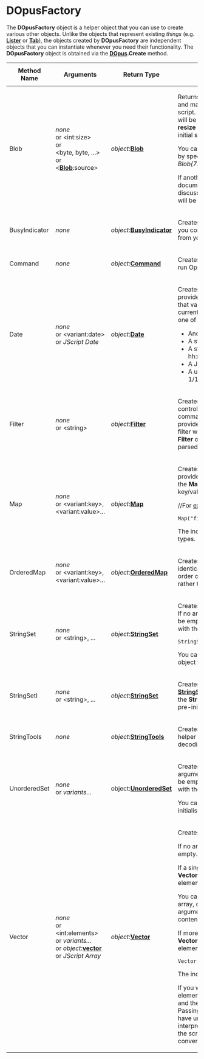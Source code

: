 # DOpusFactory

The **DOpusFactory** object is a helper object that you can use to create various other objects. Unlike the objects that represent existing *things* (e.g. **[Lister](lister.md)** or **[Tab](tab.md)**), the objects created by **DOpusFactory** are independent objects that you can instantiate whenever you need their functionality. The **DOpusFactory** object is obtained via the **[DOpus](dopus.md).Create** method.

<table>
<thead><tr><th>
Method Name</th><th>

**Arguments**</th><th>
Return Type</th><th>
Description
</th></tr></thead><tbody><tr><td>
Blob</td><td>

*none*  
or \<int:size\>  
or <nobr>\<byte, byte, ...\></nobr>  
or \<**[Blob](blob.md)**:source\></td><td>

*object:***[Blob](blob.md)**</td><td>

Returns a new **[Blob](blob.md)** object, that lets you access and manipulate a chunk of binary data from a script. If no parameters are given the new **Blob** will be empty - you can set its size using the **resize** method - otherwise you can specify the initial size as a parameter.

You can also create a **Blob** pre-filled with data by specifying the actual byte values (e.g. *Blob(72,69,76,76,79)*).

If another **Blob** (or an array - see the documentation on the **Blob** object for a discussion of this) is given then the new **Blob** will be created as a copy of the existing one.
</td></tr><tr><td>
BusyIndicator</td><td>

*none*</td><td>

*object:***[BusyIndicator](busyindicator.md)**</td><td>

Creates a new **[BusyIndicator](busyindicator.md)** object, that lets you control the breadcrumbs bar busy indicator from your script.
</td></tr><tr><td>
Command</td><td>

*none*</td><td>

*object:***[Command](command.md)**</td><td>

Creates a new **[Command](command.md)** object, that lets you run Opus commands from a script.
</td></tr><tr><td>
Date</td><td>

*none*  
or \<variant:date\>  
or *JScript Date*</td><td>

*object*:**[Date](date.md)**</td><td>

Creates a new **[Date](date.md)** object. If a date value is provided the new object will be initialized to that value, otherwise the date will be set to the current local time. The provided value can be one of the following:

- Another **Date** object
- A string in the form "yyyymmdd"
- A string in the form "yyyy-mm-dd hh:mm:ss.mmm" (or part thereof)
- A JScript **Date** object
- A unix epoch time value (seconds since 1/1/1970).
</td></tr><tr><td>
Filter</td><td>

*none*  
or \<string\></td><td>

*object:***[Filter](filter.md)**</td><td>

Creates a new **[Filter](filter.md)** object, which lets you control recursive filtering when running commands from scripts. You can optionally provide a [textual filter](/Manual/file_operations/filtered_operations/textual_filters.md) string to initialise the filter with. Check the **valid** property of the new **Filter** object to find out whether this string was parsed successfully or not.
</td></tr><tr><td>
Map</td><td>

*none*  
or \<variant:key\>,  
\<variant:value\>...</td><td>

*object*:**[Map](map.md)**</td><td>

Creates a new **[Map](map.md)** object. If no arguments are provided, the **Map** will be empty. Otherwise, the **Map** will be pre-initialized with the supplied key/value pairs.

//For <example://>

    Map("firstname","fred","lastname","bloggs");

The individual keys and values can be different types.
</td></tr><tr><td>
OrderedMap</td><td>

*none*  
or \<variant:key\>,  
\<variant:value\>...</td><td>

*object*:**[OrderedMap](orderedmap.md)**</td><td>

Creates a new **[OrderedMap](orderedmap.md)** object. This is identical to the [Map](Map.md) object except that the order of items added to the map is preserved rather than being sorted alphabetically.
</td></tr><tr><td>
StringSet</td><td>

*none*  
or \<string\>, ...</td><td>

*object*:**[StringSet](stringset.md)**</td><td>

Creates a new case-sensitive **[StringSet](stringset.md)** object. If no arguments are provided, the **StringSet** will be empty. Otherwise it will be pre-initialized with the supplied strings; for example:

    StringSet("dog","cat","pony");

You can also pass an array of strings or **[Vector](vector.md)** object to initialise the set.
</td></tr><tr><td>
StringSetI</td><td>

*none*  
or \<string\>, ...</td><td>

*object*:**[StringSet](stringset.md)**</td><td>

Creates a new case-insensitive **[StringSet](stringset.md)** object. If no arguments are provided, the **StringSet** will be empty. Otherwise it will be pre-initialized with the supplied strings.
</td></tr><tr><td>
StringTools</td><td>

*none*</td><td>

*object*:**[StringTools](stringtools.md)**</td><td>

Creates a new **[StringTools](stringtools.md)** object, that provides helper functions for string encoding and decoding.
</td></tr><tr><td>
UnorderedSet</td><td>

*none*  
or *variants*...</td><td>

object:**[UnorderedSet](unorderedset.md)**</td><td>

Creates a new **[UnorderedSet](unorderedset.md)** object. If no arguments are provided the **UnorderedSet** will be empty. Otherwise it will be pre-initialized with the supplied elements.

You can also pass an array or **[Vector](vector.md)** to initialise the set.
</td></tr><tr><td>
Vector</td><td>

*none*  
or \<int:elements\>  
or *variants...*  
or *object:***[vector](vector.md)**  
or *JScript Array*</td><td>

*object:***[Vector](vector.md)**</td><td>

Creates a new **[Vector](vector.md)** object.

If no arguments are provided, the **Vector** will be empty.

If a single integer argument is provided, the **Vector** will be pre-initialized to that number of elements.

You can also pass another **[Vector](vector.md)** or a *JScript* array, or most enumerable objects, as the argument to initialise the new **Vector** with the contents of an existing collection.

If more than one argument is provided, the **Vector** will be pre-initialized with those elements; for example:

    Vector("dog","cat","horse");

The individual elements can be different types.

If you want to create a **Vector** with just a single element, it is best to create an empty **Vector** and then add the element as a second step. Passing a single element during creation can have unexpected results, as it may be interpreted as one of the other cases. (Many of the scripting objects can be implicitly converted into integers or collections.)
</td></tr></tbody>
</table>

